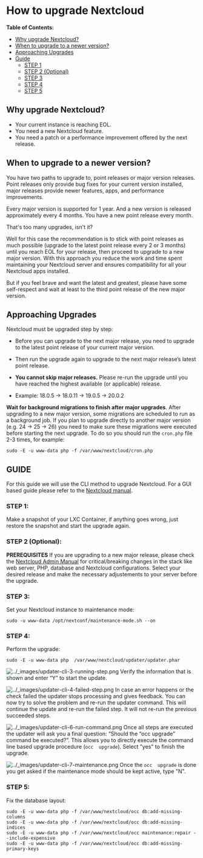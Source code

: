 # How to upgrade Nextcloud
**Table of Contents:**
 + [Why upgrade Nextcloud?](#why-upgrade-php)
 + [When to upgrade to a newer version?](#when-to-migrate-to-a-newer-version)
 + [Approaching Upgrades](#approaching-upgrades)
 + [Guide](#guide)
	+ [STEP 1](#step-1)
	+ [STEP 2 (Optional)](#step-2-optional)
	+ [STEP 3](#step-3)
	+ [STEP 4](#step-4)
	+ [STEP 5](#step-5)

## Why upgrade Nextcloud?

 - Your current instance is reaching EOL.
- You need a new Nextcloud feature.
- You need a patch or a performance improvement offered by the next release.

## When to upgrade to a newer version?

You have two paths to upgrade to, point releases or major version releases.
Point releases only provide bug fixes for your current version installed, major releases provide newer features, apps, and performance improvements.

Every major version is supported for 1 year. And a new version is released approximately every 4 months.
You have a new point release every month.

That's too many upgrades, isn't it?

Well for this case the recommendation is to stick with point releases as much possible (upgrade to the latest point release every 2 or 3 months) until you reach EOL for your release, then proceed to upgrade to a new major version. With this approach you reduce the work and time spent maintaining your Nextcloud server and ensures compatibility for all your Nextcloud apps installed.

But if you feel brave and want the latest and greatest, please have some self-respect and wait at least to the third point release of the new major version.

## Approaching Upgrades

Nextcloud must be upgraded step by step:

-   Before you can upgrade to the next major release, you need to upgrade to the latest point release of your current major version.
    
-   Then run the upgrade again to upgrade to the next major release’s latest point release.
    
-   **You cannot skip major releases.**  Please re-run the upgrade until you have reached the highest available (or applicable) release.
    
-   Example: 18.0.5 -> 18.0.11 -> 19.0.5 -> 20.0.2
    

**Wait for background migrations to finish after major upgrades**. After upgrading to a new major version, some migrations are scheduled to run as a background job. If you plan to upgrade directly to another major version (e.g. 24 -> 25 -> 26) you need to make sure these migrations were executed before starting the next upgrade. To do so you should run the  `cron.php`  file 2-3 times, for example:

    sudo -E -u www-data php -f /var/www/nextcloud/cron.php

## GUIDE

For this guide we will use the CLI method to upgrade Nextcloud. For a GUI based guide please refer to the [Nextcloud manual](https://docs.nextcloud.com/server/latest/admin_manual/maintenance/update.html#using-the-web-based-updater).

### STEP 1:

Make a snapshot of your LXC Container, if anything goes wrong, just restore the snapshot and start the upgrade again.

### STEP 2 (Optional):

**PREREQUISITES**
If you are upgrading to a new major release, please check the [Nextcloud Admin Manual](https://docs.nextcloud.com/server/latest/admin_manual/release_notes/index.html) for critical/breaking changes in the stack like web server, PHP, database and Nextcloud configurations. Select your desired release and make the necessary adjustements to your server before the upgrade.

### STEP 3:

Set your Nextcloud instance to maintenance mode:

    sudo -u www-data /opt/nextconf/maintenance-mode.sh --on

### STEP 4:

Perform the upgrade:

    sudo -E -u www-data php  /var/www/nextcloud/updater/updater.phar

![../_images/updater-cli-3-running-step.png](https://docs.nextcloud.com/server/latest/admin_manual/_images/updater-cli-3-running-step.png)
Verify the information that is shown and enter “Y” to start the update.

![../_images/updater-cli-4-failed-step.png](https://docs.nextcloud.com/server/latest/admin_manual/_images/updater-cli-4-failed-step.png)
In case an error happens or the check failed the updater stops processing and gives feedback. You can now try to solve the problem and re-run the updater command. This will continue the update and re-run the failed step. It will not re-run the previous succeeded steps.

![../_images/updater-cli-6-run-command.png](https://docs.nextcloud.com/server/latest/admin_manual/_images/updater-cli-6-run-command.png)
Once all steps are executed the updater will ask you a final question: “Should the “occ upgrade” command be executed?”. This allows you to directly execute the command line based upgrade procedure (`occ  upgrade`). Select "yes" to finish the upgrade.

![../_images/updater-cli-7-maintenance.png](https://docs.nextcloud.com/server/latest/admin_manual/_images/updater-cli-7-maintenance.png)
Once the  `occ  upgrade`  is done you get asked if the maintenance mode should be kept active, type "N".

### STEP 5:

Fix the database layout:

    sudo -E -u www-data php -f /var/www/nextcloud/occ db:add-missing-columns
    sudo -E -u www-data php -f /var/www/nextcloud/occ db:add-missing-indices
    sudo -E -u www-data php -f /var/www/nextcloud/occ maintenance:repair --include-expensive
    sudo -E -u www-data php -f /var/www/nextcloud/occ db:add-missing-primary-keys
